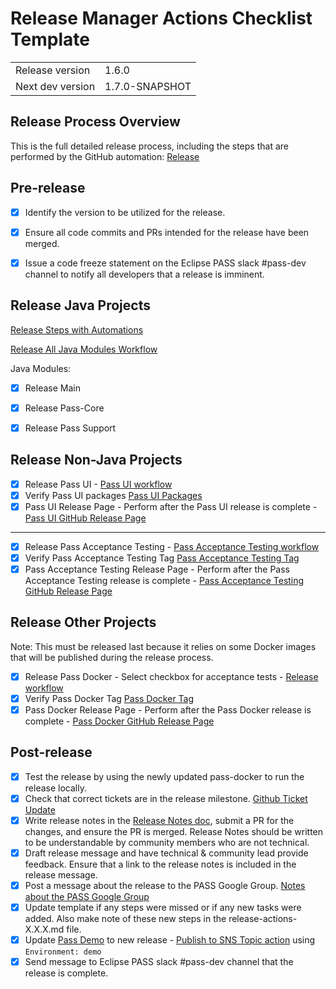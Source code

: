 # Release Manager Actions Checklist Template

|  |  |
| --- | --- |
| Release version | 1.6.0 |
| Next dev version | 1.7.0-SNAPSHOT  |

## Release Process Overview
This is the full detailed release process, including the steps that are performed by the GitHub automation: [Release](../dev/release.md)

## Pre-release

- [x] Identify the version to be utilized for the release.
- [x] Ensure all code commits and PRs intended for the release have been merged.
- [x] Issue a code freeze statement on the Eclipse PASS slack #pass-dev channel to notify all developers that a release is imminent.


## Release Java Projects
[Release Steps with Automations](../dev/release-steps-with-automations.md)

[Release All Java Modules Workflow](https://github.com/eclipse-pass/main/actions/workflows/pass-java-release.yml)

Java Modules:
- [x] Release Main
- [x] Release Pass-Core
- [x] Release Pass Support


## Release Non-Java Projects

- [x] Release Pass UI - [Pass UI workflow](https://github.com/eclipse-pass/pass-ui/actions/workflows/release.yml)
- [x] Verify Pass UI packages [Pass UI Packages](https://github.com/eclipse-pass/pass-ui/pkgs/container/pass-ui)
- [x] Pass UI Release Page - Perform after the Pass UI release is complete - [Pass UI GitHub Release Page](https://github.com/eclipse-pass/pass-ui/releases)

 ---
 
- [x] Release Pass Acceptance Testing - [Pass Acceptance Testing workflow](https://github.com/eclipse-pass/pass-acceptance-testing/actions/workflows/release.yml)
- [x] Verify Pass Acceptance Testing Tag [Pass Acceptance Testing Tag](https://github.com/eclipse-pass/pass-acceptance-testing/tags)
- [x] Pass Acceptance Testing Release Page - Perform after the Pass Acceptance Testing release is complete - [Pass Acceptance Testing GitHub Release Page](https://github.com/eclipse-pass/pass-acceptance-testing/releases)

## Release Other Projects
Note: This must be released last because it relies on some Docker images that will be published during the release process.

- [x] Release Pass Docker - Select checkbox for acceptance tests - [Release workflow](https://github.com/eclipse-pass/pass-docker/actions/workflows/release.yml)
- [x] Verify Pass  Docker Tag [Pass Docker Tag](https://github.com/eclipse-pass/pass-docker/tags)
- [x] Pass Docker Release Page - Perform after the Pass Docker release is complete - [Pass Docker GitHub Release Page](https://github.com/eclipse-pass/pass-docker/releases)

## Post-release

- [x] Test the release by using the newly updated pass-docker to run the release locally.
- [x] Check that correct tickets are in the release milestone. [Github Ticket Update](../dev/release.md#update-release-notes)
- [x] Write release notes in the [Release Notes doc](../release-notes.md), submit a PR for the changes, and ensure the PR is merged. Release Notes should be written to be understandable by community members who are not technical.
- [x] Draft release message and have technical & community lead provide feedback. Ensure that a link to the release notes is included in the release message.
- [x] Post a message about the release to the PASS Google Group.  [Notes about the PASS Google Group](../dev/release.md#process)
- [x] Update template if any steps were missed or if any new tasks were added. Also make note of these new steps in the release-actions-X.X.X.md file.
- [x] Update [Pass Demo](https://demo.eclipse-pass.org) to new release - [Publish to SNS Topic action](https://github.com/eclipse-pass/main/actions/workflows/deployToAWS.yml) using `Environment: demo`
- [x] Send message to Eclipse PASS slack #pass-dev channel that the release is complete.